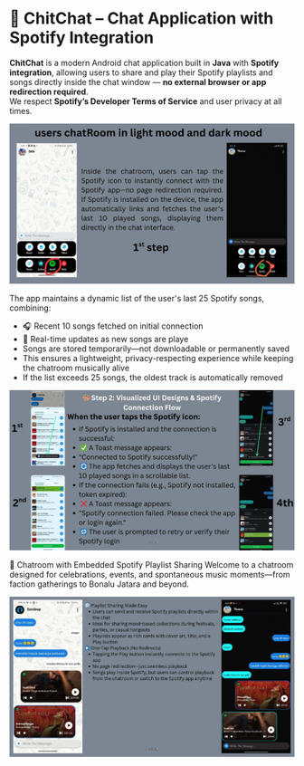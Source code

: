 # 🎵 ChitChat – Chat Application with Spotify Integration

**ChitChat** is a modern Android chat application built in **Java** with **Spotify integration**, allowing users to share and play their Spotify playlists and songs directly inside the chat window — **no external browser or app redirection required**.  
We respect **Spotify’s Developer Terms of Service** and user privacy at all times.

![image alt](https://github.com/Batt914/ChitChat/blob/master/Screenshot%202025-08-13%20220308.png?raw=true)


The app maintains a dynamic list of the user's last 25 Spotify songs, combining:
- 🎧 Recent 10 songs fetched on initial connection
- 🔄 Real-time updates as new songs are playe
- Songs are stored temporarily—not downloadable or permanently saved
- This ensures a lightweight, privacy-respecting experience while keeping the chatroom musically alive
- If the list exceeds 25 songs, the oldest track is automatically removed

![image_alt](https://github.com/Batt914/ChitChat/blob/master/Screenshot%202025-08-15%20071942.png?raw=true)

🎉 Chatroom with Embedded Spotify Playlist Sharing
Welcome to a chatroom designed for celebrations, events, and spontaneous music moments—from faction gatherings to Bonalu Jatara and beyond.

![image_alt](https://github.com/Batt914/ChitChat/blob/master/Screenshot%202025-08-15%20083533.png?raw=true)
